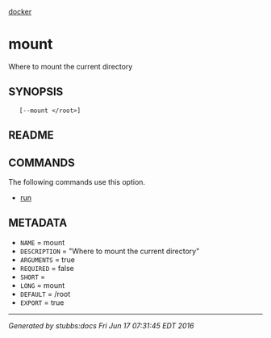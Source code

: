 [docker](../../index.md)

# mount

Where to mount the current directory

## SYNOPSIS

       [--mount </root>]

## README



## COMMANDS

The following commands use this option.

* [run](../../commands/run/index.md)

## METADATA

* `NAME` = mount
* `DESCRIPTION` = "Where to mount the current directory"
* `ARGUMENTS` = true
* `REQUIRED` = false
* `SHORT` = 
* `LONG` = mount
* `DEFAULT` = /root
* `EXPORT` = true

----

*Generated by stubbs:docs Fri Jun 17 07:31:45 EDT 2016*

